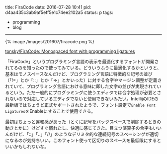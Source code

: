 title: FiraCode
date: 2016-07-28 10:41
pid: d4aa435c3ab9af5eff5e1c74ee2102a5
status: p
tags:
- programming
- blog
---

{% image /images/201607/firacode.png %}

[tonsky/FiraCode: Monospaced font with programming ligatures][1]

「FiraCode」というプログラミング言語の表示を最適化するフォントが開発されてるのを知ったので使ってみている。どういうふうに最適化するかというと、基本はモノスペースなんだけど、プログラミング言語に特徴的な記号の並び（「!=」とか「::」とか「=\>」とかいった）に対する合字やマージン調整が定義されていて、プログラミング言語における意味に即した文字の並びが実現されているという。ただ一般的にプログラミングに使うエディタでは合字処理が必要とされないので対応しているエディタでないと使用できないみたい。IntellijのIDEの最新版ではちょうど正式サポートされたようで、フォント設定で`Enable Font Ligatures`をEnableにすることで使用できる。

最初はちょっと違和感があった（とくに記号をバックスペースで削除するときの動きとかに）けどすぐ慣れたし、快適に感じてきた。目立つ演算子の合字もいいんだけど、「::」「..」「//」のようなデリミタ的な連続記号のスペーシングが適切になるのが気持ちいい。このフォント使って区切りのスペースを最低限にするといいかもしれないな。

[1]:	https://github.com/tonsky/FiraCode